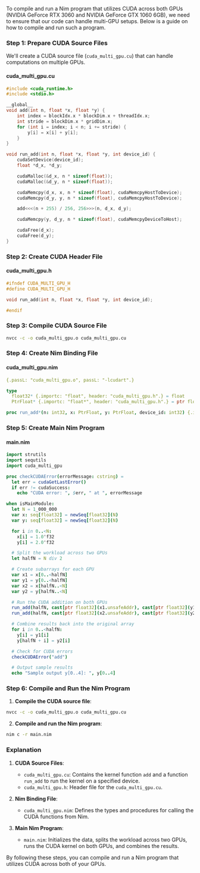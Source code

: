 To compile and run a Nim program that utilizes CUDA across both GPUs (NVIDIA GeForce RTX 3060 and NVIDIA GeForce GTX 1060 6GB), we need to ensure that our code can handle multi-GPU setups. Below is a guide on how to compile and run such a program.

### Step 1: Prepare CUDA Source Files

We'll create a CUDA source file (`cuda_multi_gpu.cu`) that can handle computations on multiple GPUs.

#### cuda_multi_gpu.cu

```c
#include <cuda_runtime.h>
#include <stdio.h>

__global__
void add(int n, float *x, float *y) {
    int index = blockIdx.x * blockDim.x + threadIdx.x;
    int stride = blockDim.x * gridDim.x;
    for (int i = index; i < n; i += stride) {
        y[i] = x[i] + y[i];
    }
}

void run_add(int n, float *x, float *y, int device_id) {
    cudaSetDevice(device_id);
    float *d_x, *d_y;

    cudaMalloc(&d_x, n * sizeof(float));
    cudaMalloc(&d_y, n * sizeof(float));

    cudaMemcpy(d_x, x, n * sizeof(float), cudaMemcpyHostToDevice);
    cudaMemcpy(d_y, y, n * sizeof(float), cudaMemcpyHostToDevice);

    add<<<(n + 255) / 256, 256>>>(n, d_x, d_y);

    cudaMemcpy(y, d_y, n * sizeof(float), cudaMemcpyDeviceToHost);

    cudaFree(d_x);
    cudaFree(d_y);
}
```

### Step 2: Create CUDA Header File

#### cuda_multi_gpu.h

```c
#ifndef CUDA_MULTI_GPU_H
#define CUDA_MULTI_GPU_H

void run_add(int n, float *x, float *y, int device_id);

#endif
```

### Step 3: Compile CUDA Source File

```bash
nvcc -c -o cuda_multi_gpu.o cuda_multi_gpu.cu
```

### Step 4: Create Nim Binding File

#### cuda_multi_gpu.nim

```nim
{.passL: "cuda_multi_gpu.o", passL: "-lcudart".}

type
  float32* {.importc: "float", header: "cuda_multi_gpu.h".} = float
  PtrFloat* {.importc: "float*", header: "cuda_multi_gpu.h".} = ptr float

proc run_add*(n: int32, x: PtrFloat, y: PtrFloat, device_id: int32) {.importc, dynlib: "cuda_multi_gpu".}
```

### Step 5: Create Main Nim Program

#### main.nim

```nim
import strutils
import sequtils
import cuda_multi_gpu

proc checkCUDAError(errorMessage: cstring) =
  let err = cudaGetLastError()
  if err != cudaSuccess:
    echo "CUDA error: ", $err, " at ", errorMessage

when isMainModule:
  let N = 1_000_000
  var x: seq[float32] = newSeq[float32](N)
  var y: seq[float32] = newSeq[float32](N)

  for i in 0..<N:
    x[i] = 1.0'f32
    y[i] = 2.0'f32

  # Split the workload across two GPUs
  let halfN = N div 2

  # Create subarrays for each GPU
  var x1 = x[0..<halfN]
  var y1 = y[0..<halfN]
  var x2 = x[halfN..<N]
  var y2 = y[halfN..<N]

  # Run the CUDA addition on both GPUs
  run_add(halfN, cast[ptr float32](x1.unsafeAddr), cast[ptr float32](y1.unsafeAddr), 0)
  run_add(halfN, cast[ptr float32](x2.unsafeAddr), cast[ptr float32](y2.unsafeAddr), 1)

  # Combine results back into the original array
  for i in 0..<halfN:
    y[i] = y1[i]
    y[halfN + i] = y2[i]

  # Check for CUDA errors
  checkCUDAError("add")

  # Output sample results
  echo "Sample output y[0..4]: ", y[0..4]
```

### Step 6: Compile and Run the Nim Program

1. **Compile the CUDA source file**:

```bash
nvcc -c -o cuda_multi_gpu.o cuda_multi_gpu.cu
```

2. **Compile and run the Nim program**:

```bash
nim c -r main.nim
```

### Explanation

1. **CUDA Source Files**:
   - `cuda_multi_gpu.cu`: Contains the kernel function `add` and a function `run_add` to run the kernel on a specified device.
   - `cuda_multi_gpu.h`: Header file for the `cuda_multi_gpu.cu`.

2. **Nim Binding File**:
   - `cuda_multi_gpu.nim`: Defines the types and procedures for calling the CUDA functions from Nim.

3. **Main Nim Program**:
   - `main.nim`: Initializes the data, splits the workload across two GPUs, runs the CUDA kernel on both GPUs, and combines the results.

By following these steps, you can compile and run a Nim program that utilizes CUDA across both of your GPUs.

